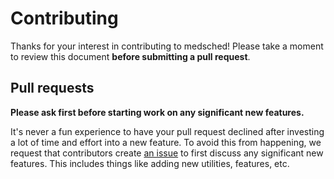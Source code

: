 # Contributing

Thanks for your interest in contributing to medsched! Please take a moment to review this document **before submitting a pull request**.

## Pull requests

**Please ask first before starting work on any significant new features.**

It's never a fun experience to have your pull request declined after investing a lot of time and effort into a new feature. To avoid this from happening, we request that contributors create [an issue](https://github.com/BVNCodeTech/medsched/issues) to first discuss any significant new features. This includes things like adding new utilities, features, etc.

